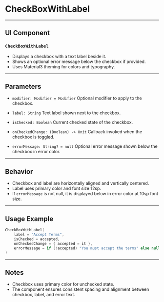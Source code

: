 # CheckBoxWithLabel

---

## UI Component

### `CheckBoxWithLabel`

* Displays a checkbox with a text label beside it.
* Shows an optional error message below the checkbox if provided.
* Uses Material3 theming for colors and typography.

---

## Parameters

* `modifier: Modifier = Modifier`
  Optional modifier to apply to the checkbox.

* `label: String`
  Text label shown next to the checkbox.

* `isChecked: Boolean`
  Current checked state of the checkbox.

* `onCheckedChange: (Boolean) -> Unit`
  Callback invoked when the checkbox is toggled.

* `errorMessage: String? = null`
  Optional error message shown below the checkbox in error color.

---

## Behavior

* Checkbox and label are horizontally aligned and vertically centered.
* Label uses primary color and font size 12sp.
* If `errorMessage` is not null, it is displayed below in error color at 10sp font size.

---

## Usage Example

```kotlin
CheckBoxWithLabel(
    label = "Accept Terms",
    isChecked = accepted,
    onCheckedChange = { accepted = it },
    errorMessage = if (!accepted) "You must accept the terms" else null
)
```

---

## Notes

* Checkbox uses primary color for unchecked state.
* The component ensures consistent spacing and alignment between checkbox, label, and error text.
